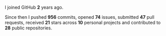 I joined GitHub **2** years ago.

Since then I pushed **956** commits, opened **74** issues, submitted **47** pull requests, received **21** stars across **10** personal projects and contributed to **28** public repositories.
